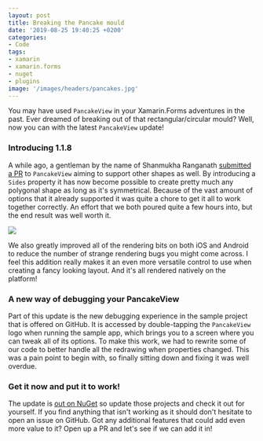```yaml
---
layout: post
title: Breaking the Pancake mould
date: '2019-08-25 19:40:25 +0200'
categories:
- Code
tags:
- xamarin
- xamarin.forms
- nuget
- plugins
image: '/images/headers/pancakes.jpg'
---
```

You may have used `PancakeView` in your Xamarin.Forms adventures in the past. Ever dreamed of breaking out of that rectangular/circular mould? Well, now you can with the latest `PancakeView` update!

### Introducing 1.1.8

A while ago, a gentleman by the name of Shanmukha Ranganath [submitted a PR](https://github.com/sthewissen/Xamarin.Forms.PancakeView/pull/32) to `PancakeView` aiming to support other shapes as well. By introducing a `Sides` property it has now become possible to create pretty much any polygonal shape as long as it's symmetrical. Because of the vast amount of options that it already supported it was quite a chore to get it all to work together correctly. An effort that we both poured quite a few hours into, but the end result was well worth it.

![](https://github.com/sthewissen/Xamarin.Forms.PancakeView/raw/master/images/pancake.gif)

We also greatly improved all of the rendering bits on both iOS and Android to reduce the number of strange rendering bugs you might come across. I feel this addition really makes it an even more versatile control to use when creating a fancy looking layout. And it's all rendered natively on the platform!

### A new way of debugging your PancakeView

Part of this update is the new debugging experience in the sample project that is offered on GitHub. It is accessed by double-tapping the `PancakeView` logo when running the sample app, which brings you to a screen where you can tweak all of its options. To make this work, we had to rewrite some of our code to better handle all the redrawing when properties changed. This was a pain point to begin with, so finally sitting down and fixing it was well overdue.

### Get it now and put it to work!

The update is [out on NuGet](https://www.nuget.org/packages/Xamarin.Forms.PancakeView) so update those projects and check it out for yourself. If you find anything that isn't working as it should don't hesitate to open an issue on GitHub. Got any additional features that could add even more value to it? Open up a PR and let's see if we can add it in!